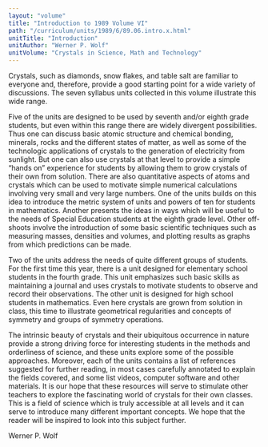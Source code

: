 ```yaml
---
layout: "volume"
title: "Introduction to 1989 Volume VI"
path: "/curriculum/units/1989/6/89.06.intro.x.html"
unitTitle: "Introduction"
unitAuthor: "Werner P. Wolf"
unitVolume: "Crystals in Science, Math and Technology"
---
```

<body>
 <p>
  Crystals, such as diamonds, snow flakes, and table salt are familiar to everyone and, therefore, provide a good starting point for a wide variety of discussions. The seven syllabus units collected in this volume illustrate this wide range.
 </p>
 <p>
  Five of the units are designed to be used by seventh and/or eighth grade students, but even within this range there are widely divergent possibilities. Thus one can discuss basic atomic structure and chemical bonding, minerals, rocks and the different states of matter, as well as some of the technologic applications of crystals to the generation of electricity from sunlight. But one can also use crystals at that level to provide a simple “hands on” experience for students by allowing them to grow crystals of their own from solution. There are also quantitative aspects of atoms and crystals which can be used to motivate simple numerical calculations involving very small and very large numbers. One of the units builds on this idea to introduce the metric system of units and powers of ten for students in mathematics. Another presents the ideas in ways which will be useful to the needs of Special Education students at the eighth grade level. Other off-shoots involve the introduction of some basic scientific techniques such as measuring masses, densities and volumes, and plotting results as graphs from which predictions can be made.
 </p>
 <p>
  Two of the units address the needs of quite different groups of students. For the first time this year, there is a unit designed for elementary school students in the fourth grade. This unit emphasizes such basic skills as maintaining a journal and uses crystals to motivate students to observe and record their observations. The other unit is designed for high school students in mathematics. Even here crystals are grown from solution in class, this time to illustrate geometrical regularities and concepts of symmetry and groups of symmetry operations.
 </p>
 <p>
  The intrinsic beauty of crystals and their ubiquitous occurrence in nature provide a strong driving force for interesting students in the methods and orderliness of science, and these units explore some of the possible approaches. Moreover, each of the units contains a list of references suggested for further reading, in most cases carefully annotated to explain the fields covered, and some list videos, computer software and other materials. It is our hope that these resources will serve to stimulate other teachers to explore the fascinating world of crystals for their own classes. This is a field of science which is truly accessible at all levels and it can serve to introduce many different important concepts. We hope that the reader will be inspired to look into this subject further.
 </p>
 <p>
  Werner P. Wolf
 </p>

</body>